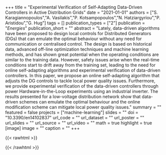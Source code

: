+++
title = "Experimental Verification of Self-Adapting Data-Driven Controllers in Active Distribution Grids"
date = "2021-01-01"
authors = ["S. Karagiannopoulos","A. Vasilakis","P. Kotsampopoulos","N. Hatziargyriou","P. Aristidou","G. Hug"]
tags = []
publication_types = ["2"]
publication = "_Energies_"
publication_short = ""
abstract = "Lately, data-driven algorithms have been proposed to design local controls for Distributed Generators (DGs) that can emulate the optimal behaviour without any need for communication or centralised control. The design is based on historical data, advanced off-line optimization techniques and machine learning methods, and has shown great potential when the operating conditions are similar to the training data. However, safety issues arise when the real-time conditions start to drift away from the training set, leading to the need for online self-adapting algorithms and experimental verification of data-driven controllers. In this paper, we propose an online self-adapting algorithm that adjusts the DG controls to tackle local power quality issues. Furthermore, we provide experimental verification of the data-driven controllers through power Hardware-in-the-Loop experiments using an industrial inverter. The results presented for a low-voltage distribution network show that data-driven schemes can emulate the optimal behaviour and the online modification scheme can mitigate local power quality issues."
summary = ""
featured = false
projects = ["machine-learning"]
slides = ""
doi = "10.3390/en14102837"
url_code = ""
url_dataset = ""
url_poster = ""
url_slides = ""
url_source = ""
url_video = ""
math = true
highlight = true
[image]
image = ""
caption = ""
+++

{{< rawhtml >}}
<div data-badge-details="right" data-badge-type="medium-donut" data-doi="10.3390/en14102837" data-hide-no-mentions="true" class="altmetric-embed"></div>
{{< /rawhtml >}}
